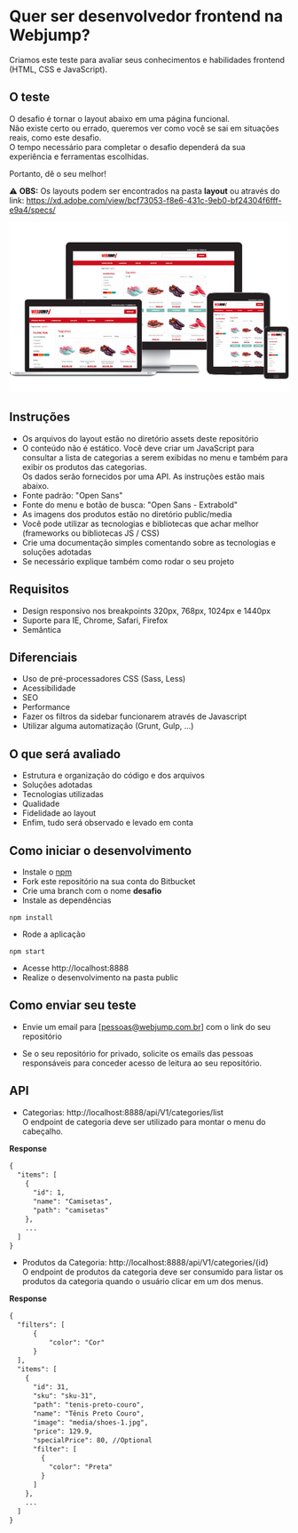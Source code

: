 # Quer ser desenvolvedor frontend na Webjump?
Criamos este teste para avaliar seus conhecimentos e habilidades frontend (HTML, CSS e JavaScript).

## O teste
O desafio é tornar o layout abaixo em uma página funcional.  
Não existe certo ou errado, queremos ver como você se sai em situações reais, como este desafio.   
O tempo necessário para completar o desafio dependerá da sua experiência e ferramentas escolhidas.

Portanto, dê o seu melhor!

:warning: **OBS:** Os layouts podem ser encontrados na pasta **layout** ou através do link: https://xd.adobe.com/view/bcf73053-f8e6-431c-9eb0-bf24304f6fff-e9a4/specs/

![Layout](assets/preview.jpg)

## Instruções
- Os arquivos do layout estão no diretório assets deste repositório
- O conteúdo não é estático. Você deve criar um JavaScript para consultar a lista de categorias a serem exibidas no menu e também para exibir os produtos das categorias.  
Os dados serão fornecidos por uma API. As instruções estão mais abaixo.
- Fonte padrão: "Open Sans"
- Fonte do menu e botão de busca: "Open Sans - Extrabold"
- As imagens dos produtos estão no diretório public/media
- Você pode utilizar as tecnologias e bibliotecas que achar melhor (frameworks ou bibliotecas JS / CSS)
- Crie uma documentação simples comentando sobre as tecnologias e soluções adotadas
- Se necessário explique também como rodar o seu projeto

## Requisitos
- Design responsivo nos breakpoints 320px, 768px, 1024px e 1440px
- Suporte para IE, Chrome, Safari, Firefox
- Semântica

## Diferenciais
- Uso de pré-processadores CSS (Sass, Less)
- Acessibilidade
- SEO
- Performance
- Fazer os filtros da sidebar funcionarem através de Javascript
- Utilizar alguma automatização (Grunt, Gulp, ...)

## O que será avaliado
- Estrutura e organização do código e dos arquivos
- Soluções adotadas
- Tecnologias utilizadas
- Qualidade
- Fidelidade ao layout
- Enfim, tudo será observado e levado em conta

## Como iniciar o desenvolvimento
- Instale o [npm](https://nodejs.org/en/download/)
- Fork este repositório na sua conta do Bitbucket
- Crie uma branch com o nome **desafio**
- Instale as dependências
```
npm install
```
- Rode a aplicação
```
npm start
```
- Acesse http://localhost:8888
- Realize o desenvolvimento na pasta public

## Como enviar seu teste
- Envie um email para [pessoas@webjump.com.br] com o link do seu repositório

- Se o seu repositório for privado, solicite os emails das pessoas responsáveis para conceder acesso de leitura ao seu repositório.

## API
- Categorias: http://localhost:8888/api/V1/categories/list  
O endpoint de categoria deve ser utilizado para montar o menu do cabeçalho.

**Response**
```
{
  "items": [
    {
      "id": 1,
      "name": "Camisetas",
      "path": "camisetas"
    },
    ...
  ]
}
```

- Produtos da Categoria: http://localhost:8888/api/V1/categories/{id}  
O endpoint de produtos da categoria deve ser consumido para listar os produtos da categoria quando o usuário clicar em um dos menus.

**Response**
```
{
  "filters": [
      {
          "color": "Cor"
      }
  ],
  "items": [
    {
      "id": 31,
      "sku": "sku-31",
      "path": "tenis-preto-couro",
      "name": "Tênis Preto Couro",
      "image": "media/shoes-1.jpg",
      "price": 129.9,
      "specialPrice": 80, //Optional
      "filter": [
        {
          "color": "Preta"
        }
      ]
    },
    ...
  ]
}
```
